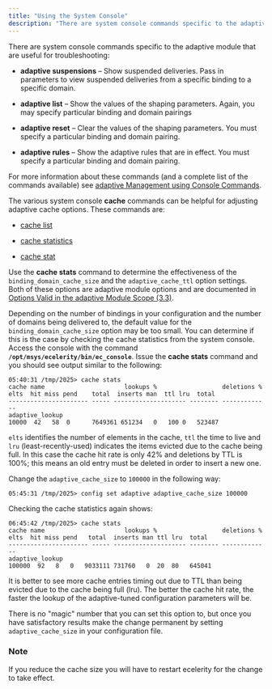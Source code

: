 ```yaml
---
title: "Using the System Console"
description: "There are system console commands specific to the adaptive module that are useful for troubleshooting adaptive suspensions Show suspended deliveries Pass in parameters to view suspended deliveries from a specific binding to a specific domain adaptive list Show the values of the shaping parameters Again you may specify particular binding..."
---
```


There are system console commands specific to the adaptive module that are useful for troubleshooting:

*   **adaptive suspensions**             – Show suspended deliveries. Pass in parameters to view suspended deliveries from a specific binding to a specific domain.

*   **adaptive list**      – Show the values of the shaping parameters. Again, you may specify particular binding and domain pairings

*   **adaptive reset**       – Clear the values of the shaping parameters. You must specify a particular binding and domain pairing.

*   **adaptive rules**       – Show the adaptive rules that are in effect. You must specify a particular binding and domain pairing.

For more information about these commands (and a complete list of the commands available) see [adaptive Management using Console Commands](/momentum/3/3-reference/3-reference-modules-adaptive#modules.adaptive.console).

The various system console **cache** commands can be helpful for adjusting adaptive cache options. These commands are:

*   [cache list](/momentum/3/3-reference/3-reference-console-commands-cache-list)

*   [cache statistics](/momentum/3/3-reference/3-reference-console-commands-cache-stats)

*   [cache stat](/momentum/3/3-reference/3-reference-console-commands-cache-stat)

Use the **cache stats**       command to determine the effectiveness of the `binding_domain_cache_size` and the `adaptive_cache_ttl` option settings. Both of these options are adaptive module options and are documented in [Options Valid in the adaptive Module Scope (3.3)](https://support.messagesystems.com/docs/web-ref/modules.adaptive#modules.adaptive.options.changes.3.3).

Depending on the number of bindings in your configuration and the number of domains being delivered to, the default value for the `binding_domain_cache_size` option may be too small. You can determine if this is the case by checking the cache statistics from the system console. Access the console with the command **`/opt/msys/ecelerity/bin/ec_console`**. Issue the **cache stats**       command and you should see output similar to the following:

```
05:40:31 /tmp/2025> cache stats
cache name                      lookups %                  deletions %
elts  hit miss pend    total  inserts man  ttl lru  total
---------------------- ----- -------------------- -------- -------------
adaptive_lookup
10000  42   58  0      7649361 651234   0   100 0   523487
```

`elts` identifies the number of elements in the cache, `ttl` the time to live and `lru` (least-recently-used) indicates the items evicted due to the cache being full. In this case the cache hit rate is only 42% and deletions by TTL is 100%; this means an old entry must be deleted in order to insert a new one.

Change the `adaptive_cache_size` to `100000` in the following way:

`05:45:31 /tmp/2025> config set adaptive adaptive_cache_size 100000`

Checking the cache statistics again shows:

```
06:45:42 /tmp/2025> cache stats
cache name                      lookups %                  deletions %
elts  hit miss pend   total  inserts man ttl lru  total
---------------------- ----- -------------------- -------- -------------
adaptive_lookup
100000  92   8   0   9033111 731760   0  20  80   645041
```

It is better to see more cache entries timing out due to TTL than being evicted due to the cache being full (lru). The better the cache hit rate, the faster the lookup of the adaptive-tuned configuration parameters will be.

There is no "magic" number that you can set this option to, but once you have satisfactory results make the change permanent by setting `adaptive_cache_size` in your configuration file.

### Note

If you reduce the cache size you will have to restart ecelerity for the change to take effect.